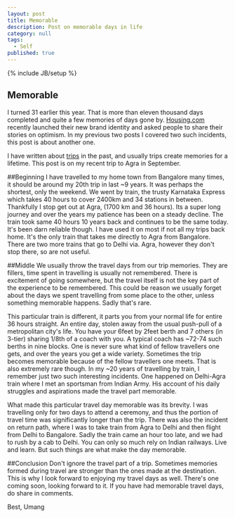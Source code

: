 ```yaml
---
layout: post
title: Memorable
description: Post on memorable days in life
category: null
tags: 
  - Self
published: true
---
```


{% include JB/setup %}

## Memorable

I turned 31 earlier this year. That is more than eleven thousand days completed and quite a few memories of days gone by. [Housing.com](https://housing.com/) recently launched their new brand identity and asked people to share their stories on optimism. In my previous two posts I covered two such incidents, this post is about another one. 

I have written about [trips](http://umangsaini.in/2013/07/jabalpur/) in the past, and usually trips create memories for a lifetime. This post is on my recent trip to Agra in September.

##Beginning
I have travelled to my home town from Bangalore many times, it should be around my 20th trip in last ~9 years. It was perhaps the shortest, only the weekend. We went by train, the trusty Karnataka Express which takes 40 hours to cover 2400km and 34 stations in between. Thankfully I stop get out at Agra, (1700 km and 36 hours). Its a super long journey and over the years my patience has been on a steady decline. The train took same 40 hours 10 years back and continues to be the same today. It's been darn reliable though. I have used it on most if not all my trips back home. It's the only train that takes me directly to Agra from Bangalore. There are two more trains that go to Delhi via. Agra, however they don't stop there, so are not useful.

##Middle
We usually throw the travel days from our trip memories. They are fillers, time spent in travelling is usually not remembered. There is excitement of going somewhere, but the travel itself is not the key part of the experience to be remembered. This could be reason we usually forget about the days we spent travelling from some place to the other, unless something memorable happens. Sadly that's rare. 

This particular train is different, it parts you from your normal life for entire 36 hours straight. An entire day, stolen away from the usual push-pull of a metropolitan city's life. You have your 6feet by 2feet berth and 7 others (in 3-tier) sharing 1/8th of a coach with you. A typical coach has ~72-74 such berths in nine blocks. One is never sure what kind of fellow travellers one gets, and over the years you get a wide variety. Sometimes the trip becomes memorable because of the fellow travellers one meets. That is also extremely rare though. In my ~20 years of travelling by train, I remember just two such interesting incidents. One happened on Delhi-Agra train where I met an sportsman from Indian Army. His account of his daily struggles and aspirations made the travel part memorable. 

What made this particular travel day memorable was its brevity. I was travelling only for two days to attend a ceremony, and thus the portion of travel time was significantly longer than the trip. There was also the incident on return path, where I was to take train from Agra to Delhi and then flight from Delhi to Bangalore. Sadly the train came an hour too late, and we had to rush by a cab to Delhi. You can only so much rely on Indian railways. Live and learn. But such things are what make the day memorable. 

##Conclusion
Don't ignore the travel part of a trip. Sometimes memories formed during travel are stronger than the ones made at the destination. This is why I look forward to enjoying my travel days as well. There's one coming soon, looking forward to it. If you have had memorable travel days, do share in comments. 

Best, Umang
